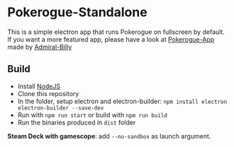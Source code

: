 # Pokerogue-Standalone
This is a simple electron app that runs Pokerogue on fullscreen by default.<br/>
If you want a more featured app, please have a look at [Pokerogue-App](https://github.com/Admiral-Billy/Pokerogue-App) made by [Admiral-Billy](https://github.com/Admiral-Billy)

## Build

- Install [NodeJS](https://nodejs.org/en/download/package-manager)
- Clone this repository
- In the folder, setup electron and electron-builder: `npm install electron electron-builder --save-dev`
- Run with `npm run start` or build with `npm run build`
- Run the binaries produced in `dist` folder

**Steam Deck with gamescope**: add `--no-sandbox` as launch argument.
